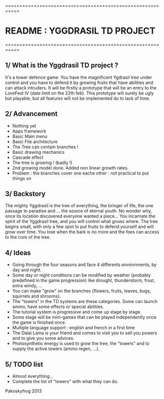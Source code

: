 ===========================================================
#              README : YGGDRASIL TD PROJECT
===========================================================

## 1/ What is the Yggdrasil TD project ?
It's a tower defence game. You have the magnificent Ygdrasil tree under control and you have to defend it by growing fruits that have abilities and can attack intruders.
It will be firstly a prototype that will be an entry to the LoveFest IV (date limit on the 22th feb).
This prototype will surely be ugly but playable, but all features will not be implemented du to lack of time.

## 2/ Advancement
* Nothing yet
* Apps framework
* Basic Main menu
* Basic File architecture
* The Tree can contain branches !
* Basic drawing mechanics
* Cascade effect
* The tree is growing ! (badly !)
* 2nd growing model done. Added non linear growth rates.
* Problem : the branches cover one eache other : not practical to put things on

## 3/ Backstory
The mighty Yggdrasil is the tree of everything, the bringer of life, the one passage to paradise and ... the source of eternal youth.
No wonder why, once its location discovered everyone wanted a piece...
You incarnate the spirit of the Yggdrasil tree, and you will control what grows where.
The tree begins small, with only a few spot to put fruits to defend yourself and will grow over time. You lose when the bark is no more and the foes can access to the core of the tree.

## 4/ Ideas
* Going through the four seasons and face 4 differents environments, by day and night.
* Some day or night conditions can be modified by weather (probably predefined in the game progression) like drought, thunderstorm, frost, extra windy, ...
* You can make "grow" on the branches {flowers, fruits, leaves, bugs, squirrels and shrooms}.
* The "towers" in the TD systems are these categories. Some can launch ammo, have some effects or special abilities.
* The tutorial system is progressive and come up stage by stage.
* Some stage will be mini-games that can be played independently once the game is finished once.
* Multiple language support : english and french in a first time
* The Dalai Lama is your friend and comes to visit you to sell you powers and to give you some advices.
* Photosynthetic energy is used to grow the tree, the "towers" and to supply the active towers (ammo regen, ...).

## 5/ TODO list
* Almost everything...
* Complete the list of "towers" with what they can do.

Pakoskyfrog 2013
